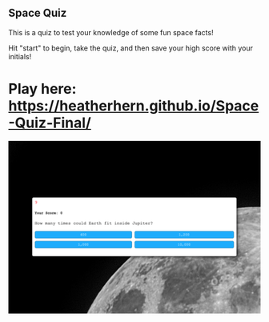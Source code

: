 ## Space Quiz

This is a quiz to test your knowledge of some fun space facts!

Hit "start" to begin, take the quiz, and then save your high score with your initials!

# Play here: https://heatherhern.github.io/Space-Quiz-Final/

![Quiz App Screenshot](/Assets/img/quizscreenshot.png?raw=true "Quiz App Screenshot")